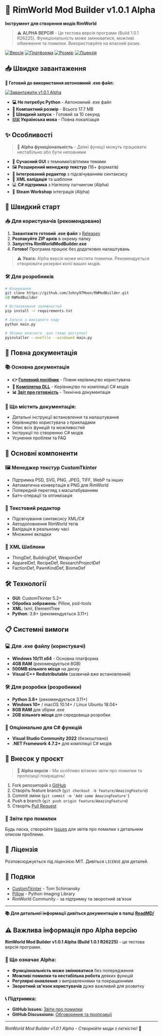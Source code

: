# 🚀 RimWorld Mod Builder v1.0.1 Alpha

**Інструмент для створення модів RimWorld**

> ⚠️ **ALPHA ВЕРСІЯ** - Це тестова версія програми (Build 1.0.1 R26225). Функціональність може змінюватися, можливі обмеження та помилки. Використовуйте на власний ризик.

[![Версія](https://img.shields.io/badge/версія-1.0.1%20Alpha-orange.svg)](https://github.com/Johny97Moon/RWModBuilder)
[![Платформа](https://img.shields.io/badge/платформа-Windows%2010%2F11-green.svg)](https://github.com/Johny97Moon/RWModBuilder)
[![Розмір](https://img.shields.io/badge/розмір-17.7%20MB-brightgreen.svg)](https://github.com/Johny97Moon/RWModBuilder/releases)
[![Ліцензія](https://img.shields.io/badge/ліцензія-MIT-blue.svg)](LICENSE)

## 📥 Швидке завантаження

**🎯 Готовий до використання автономний .exe файл:**

[![Завантажити v1.0.1 Alpha](https://img.shields.io/badge/Завантажити-v1.0.1%20Alpha-orange?style=for-the-badge&logo=download)](https://github.com/Johny97Moon/RWModBuilder/releases/download/v1.0.1-alpha/RimWorldModBuilder_v1.0.1_Alpha.zip)

- **💻 Не потребує Python** - Автономний .exe файл
- **📏 Компактний розмір** - Всього 17.7 MB
- **🚀 Швидкий запуск** - Готовий за 10 секунд
- **🇺🇦 Українська мова** - Повна локалізація

## ✨ Особливості

> 🧪 **Alpha функціональність** - Деякі функції можуть працювати нестабільно або бути неповними

- 🎨 **Сучасний GUI** з темними/світлими темами
- 🖼️ **Розширений менеджер текстур** (16+ форматів)
- 📝 **Інтегрований редактор** з підсвічуванням синтаксису
- 🔧 **XML валідація** та шаблони
- 💻 **C# підтримка** з Harmony патчингом (Alpha)
- 🚀 **Steam Workshop** інтеграція (Alpha)

## 🚀 Швидкий старт

### 📥 Для користувачів (рекомендовано)

1. **Завантажте готовий .exe файл** з [Releases](https://github.com/Johny97Moon/RWModBuilder/releases)
2. **Розпакуйте ZIP архів** в окрему папку
3. **Запустіть RimWorldModBuilder.exe**
4. **Готово!** Програма працює без додаткових налаштувань

> ⚠️ **Увага:** Alpha версія може містити помилки. Рекомендується створювати резервні копії ваших модів.

### 🛠️ Для розробників

```bash
# Клонування
git clone https://github.com/Johny97Moon/RWModBuilder.git
cd RWModBuilder

# Встановлення залежностей
pip install -r requirements.txt

# Запуск з вихідного коду
python main.py

# Збірка власного .exe (якщо доступно)
pyinstaller --onefile --windowed main.py
```

## 📖 Повна документація

### 📚 Основна документація
- **👉 [Головний посібник](ReadMD/RIMWORLD_MOD_BUILDER_GUIDE.md)** - Повне керівництво користувача
- **🔨 [Компілятор DLL](ReadMD/DLL_COMPILER_GUIDE.md)** - Керівництво по компіляції C# модів
- **📊 [Звіт про готовність](ReadMD/PRODUCTION_READINESS_REPORT.md)** - Технічна документація

### 🎯 Що містить документація:
- Детальні інструкції встановлення та налаштування
- Керівництво користувача з прикладами
- Опис всіх функцій та можливостей
- Інструкції по створенню C# модів
- Усунення проблем та FAQ

## 🎯 Основні компоненти

### 🖼️ Менеджер текстур CustomTkinter
- Підтримка PSD, SVG, PNG, JPEG, TIFF, WebP та інших
- Автоматична конвертація в PNG для RimWorld
- Попередній перегляд з масштабуванням
- Батч-операції та оптимізація

### 📝 Текстовий редактор
- Підсвічування синтаксису XML/C#
- Автодоповнення RimWorld тегів
- Валідація в реальному часі
- Множинні вкладки

### 🔧 XML Шаблони
- ThingDef, BuildingDef, WeaponDef
- ApparelDef, RecipeDef, ResearchProjectDef
- FactionDef, PawnKindDef, BiomeDef

## 🛠️ Технології

- **GUI**: CustomTkinter 5.2+
- **Обробка зображень**: Pillow, psd-tools
- **XML**: lxml, ElementTree
- **Python**: 3.8+ (рекомендується 3.11+)

## 📋 Системні вимоги

### 💻 Для .exe файлу (користувачі)
- **Windows 10/11 x64** - Основна платформа
- **4GB RAM** (рекомендується 8GB)
- **500MB вільного місця** на диску
- **Visual C++ Redistributable** (зазвичай вже встановлений)

### 🛠️ Для розробки (розробники)
- **Python 3.8+** (рекомендується 3.11+)
- **Windows 10+** / macOS 10.14+ / Linux Ubuntu 18.04+
- **8GB RAM** для збірки .exe
- **2GB вільного місця** для середовища розробки

### 🔧 Опціонально для C# функцій
- **Visual Studio Community 2022** (безкоштовно)
- **.NET Framework 4.7.2+** для компіляції C# модів

## 🤝 Внесок у проєкт

> 🧪 **Alpha версія** - Ми особливо вітаємо звіти про помилки та пропозиції покращень!

1. Fork репозиторій з [GitHub](https://github.com/Johny97Moon/RWModBuilder)
2. Створіть feature branch (`git checkout -b feature/AmazingFeature`)
3. Commit зміни (`git commit -m 'Add some AmazingFeature'`)
4. Push в branch (`git push origin feature/AmazingFeature`)
5. Створіть [Pull Request](https://github.com/Johny97Moon/RWModBuilder/pulls)

### 🐛 Звіти про помилки
Будь ласка, створюйте [Issues](https://github.com/Johny97Moon/RWModBuilder/issues) для звітів про помилки з детальним описом проблеми.

## 📄 Ліцензія

Розповсюджується під ліцензією MIT. Дивіться `LICENSE` для деталей.

## 🎉 Подяки

- [CustomTkinter](https://github.com/TomSchimansky/CustomTkinter) - Tom Schimansky
- [Pillow](https://python-pillow.org/) - Python Imaging Library
- RimWorld Community - за підтримку та зворотний зв'язок

---

**📚 Для детальної інформації дивіться документацію в папці [ReadMD/](ReadMD/)**

## ⚠️ Важлива інформація про Alpha версію

**RimWorld Mod Builder v1.0.1 Alpha (Build 1.0.1 R26225)** - це тестова версія програми.

### 🧪 Що означає Alpha:
- **Функціональність може змінюватися** без попередження
- **Можливі помилки та нестабільна робота** деяких функцій
- **Регулярні оновлення** з виправленнями та покращеннями
- **Зворотний зв'язок користувачів** дуже важливий для розвитку

### 📞 Підтримка:
- **GitHub Issues:** [Звіти про помилки](https://github.com/Johny97Moon/RWModBuilder/issues)
- **GitHub Discussions:** [Обговорення та пропозиції](https://github.com/Johny97Moon/RWModBuilder/discussions)

---

*RimWorld Mod Builder v1.0.1 Alpha - Створюйте моди з легкістю!* 🚀